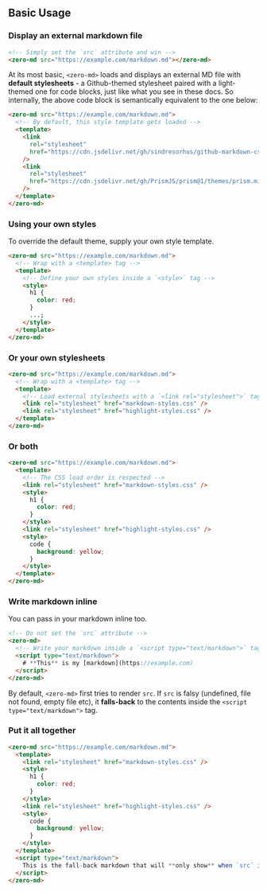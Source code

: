 ## Basic Usage

### Display an external markdown file

```html
<!-- Simply set the `src` attribute and win -->
<zero-md src="https://example.com/markdown.md"></zero-md>
```

At its most basic, `<zero-md>` loads and displays an external MD file with **default stylesheets** -
a Github-themed stylesheet paired with a light-themed one for code blocks, just like what you see in
these docs. So internally, the above code block is semantically equivalent to the one below:

```html
<zero-md src="https://example.com/markdown.md">
  <!-- By default, this style template gets loaded -->
  <template>
    <link
      rel="stylesheet"
      href="https://cdn.jsdelivr.net/gh/sindresorhus/github-markdown-css@4/github-markdown.min.css"
    />
    <link
      rel="stylesheet"
      href="https://cdn.jsdelivr.net/gh/PrismJS/prism@1/themes/prism.min.css"
    />
  </template>
</zero-md>
```

### Using your own styles

To override the default theme, supply your own style template.

```html
<zero-md src="https://example.com/markdown.md">
  <!-- Wrap with a <template> tag -->
  <template>
    <!-- Define your own styles inside a `<style>` tag -->
    <style>
      h1 {
        color: red;
      }
      ...;
    </style>
  </template>
</zero-md>
```

### Or your own stylesheets

```html
<zero-md src="https://example.com/markdown.md">
  <!-- Wrap with a <template> tag -->
  <template>
    <!-- Load external stylesheets with a `<link rel="stylesheet">` tag -->
    <link rel="stylesheet" href="markdown-styles.css" />
    <link rel="stylesheet" href="highlight-styles.css" />
  </template>
</zero-md>
```

### Or both

```html
<zero-md src="https://example.com/markdown.md">
  <template>
    <!-- The CSS load order is respected -->
    <link rel="stylesheet" href="markdown-styles.css" />
    <style>
      h1 {
        color: red;
      }
    </style>
    <link rel="stylesheet" href="highlight-styles.css" />
    <style>
      code {
        background: yellow;
      }
    </style>
  </template>
</zero-md>
```

### Write markdown inline

You can pass in your markdown inline too.

```html
<!-- Do not set the `src` attribute -->
<zero-md>
  <!-- Write your markdown inside a `<script type="text/markdown">` tag -->
  <script type="text/markdown">
    # **This** is my [markdown](https://example.com)
  </script>
</zero-md>
```

By default, `<zero-md>` first tries to render `src`. If `src` is falsy (undefined, file not found,
empty file etc), it **falls-back** to the contents inside the `<script type="text/markdown">` tag.

### Put it all together

```html
<zero-md src="https://example.com/markdown.md">
  <template>
    <link rel="stylesheet" href="markdown-styles.css" />
    <style>
      h1 {
        color: red;
      }
    </style>
    <link rel="stylesheet" href="highlight-styles.css" />
    <style>
      code {
        background: yellow;
      }
    </style>
  </template>
  <script type="text/markdown">
    This is the fall-back markdown that will **only show** when `src` is falsy.
  </script>
</zero-md>
```
